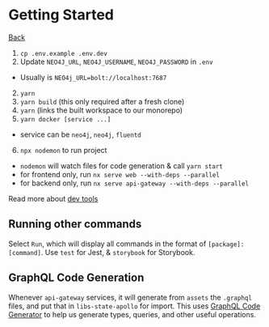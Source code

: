 # Getting Started

[Back](../../README.md)

1. `cp .env.example .env.dev`
2. Update `NEO4J_URL`, `NEO4J_USERNAME`, `NEO4J_PASSWORD` in `.env`
  - Usually is `NEO4j_URL=bolt://localhost:7687`
2. `yarn`
3. `yarn build` (this only required after a fresh clone)
4. `yarn` (links the built workspace to our monorepo)
5. `yarn docker [service ...]`
  - service can be `neo4j`, `neo4j`, `fluentd`
6. `npx nodemon` to run project
  - `nodemon` will watch files for code generation & call `yarn start`
  - for frontend only, run `nx serve web --with-deps --parallel`
  - for backend only, run `nx serve api-gateway --with-deps --parallel`

Read more about [dev tools](5-devtools.md)

## Running other commands

Select `Run`, which will display all commands in the format of `[package]:[command]`. Use `test` for Jest, & `storybook` for Storybook.

## GraphQL Code Generation

Whenever `api-gateway` services, it will generate from `assets` the `.graphql` files, and put that in `libs-state-apollo` for import. This uses [GraphQL Code Generator](https://graphql-code-generator.com) to help us generate types, queries, and other useful operations.


